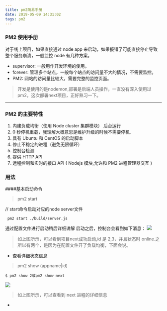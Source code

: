 ```yaml
---
title: pm2简易手册
date: 2019-05-09 14:31:02
tags: pm2
---
```

### PM2 使用手册

对于线上项目，如果直接通过 node app 来启动，如果报错了可能直接停止导致整个服务崩溃，一般监控 node 有几种方案。

- supervisor: 一般用作开发环境的使用。
-  forever: 管理多个站点，一般每个站点的访问量不大的情况，不需要监控。
- PM2: 网站的访问量比较大，需要完整的监控页面。

> 开发是使用的是nodemon,部署是后端人员操作，一直没有深入使用过pm2，这次部署next项目，正好熟习一下。
- - - -

### PM2 的主要特性

1. 内建负载均衡（使用 Node cluster 集群模块）
后台运行
2. 0 秒停机重载，我理解大概意思是维护升级的时候不需要停机.
3. 具有 Ubuntu 和 CentOS 的启动脚本
4. 停止不稳定的进程（避免无限循环）
5. 控制台检测
6. 提供 HTTP API
7. 远程控制和实时的接口 API ( Nodejs 模块,允许和 PM2 进程管理器交互 )

### 用法
####基本启动命令
> pm2 start

// start命令启动对应的node server文件
```
 pm2 start ./build/server.js
```

通过配置文件进行启动稍后详细讲解
启动之后，控制台会看到如下消息：
![](././pm2简易手册/pm21.png)
> 如上图所示，可以看到项目next成功启动,id 是 2,3，并且状态时 online.之所以有两个，是因为在配置文件开了负载均衡，下面会说。

- 查看详细状态信息

> pm2 show (appname|id)

```
$ pm2 show 2或pm2 show next
```
![](./pm2简易手册/pm22.png)

> 如上图所示，可以查看到 next 进程的详细信息
- 
